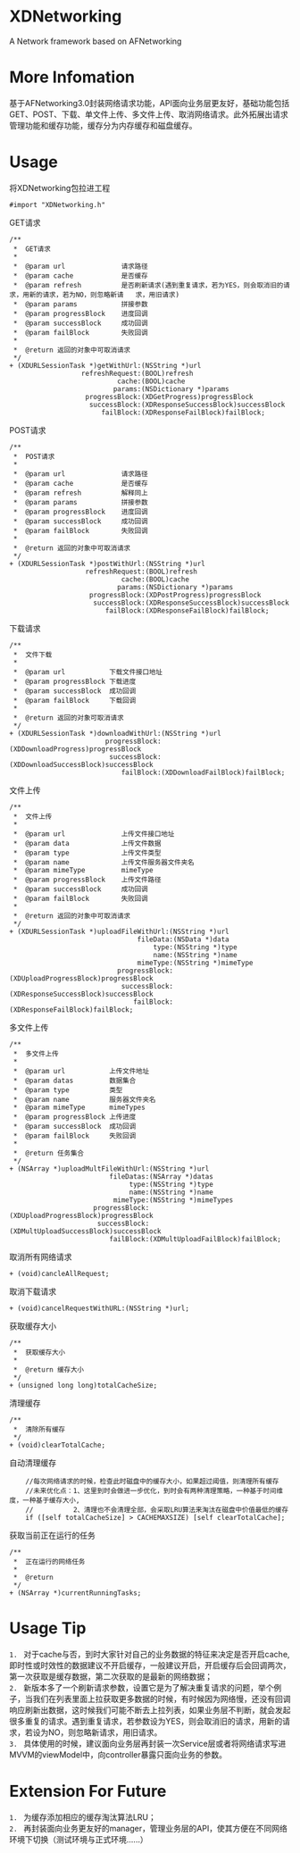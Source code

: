 # XDNetworking
A Network framework based on AFNetworking

# More Infomation
基于AFNetworking3.0封装网络请求功能，API面向业务层更友好，基础功能包括GET、POST、下载、单文件上传、多文件上传、取消网络请求。此外拓展出请求管理功能和缓存功能，缓存分为内存缓存和磁盘缓存。

# Usage

将XDNetworking包拉进工程

```objC
#import "XDNetworking.h"
```
GET请求

```ObjC
/**
 *  GET请求
 *
 *  @param url              请求路径
 *  @param cache            是否缓存
 *  @param refresh          是否刷新请求(遇到重复请求，若为YES，则会取消旧的请求，用新的请求，若为NO，则忽略新请   求，用旧请求)
 *  @param params           拼接参数
 *  @param progressBlock    进度回调
 *  @param successBlock     成功回调
 *  @param failBlock        失败回调
 *
 *  @return 返回的对象中可取消请求
 */
+ (XDURLSessionTask *)getWithUrl:(NSString *)url
                  refreshRequest:(BOOL)refresh
                           cache:(BOOL)cache
                          params:(NSDictionary *)params
                   progressBlock:(XDGetProgress)progressBlock
                    successBlock:(XDResponseSuccessBlock)successBlock
                       failBlock:(XDResponseFailBlock)failBlock;
```

POST请求

```ObjC
/**
 *  POST请求
 *
 *  @param url              请求路径
 *  @param cache            是否缓存
 *  @param refresh          解释同上
 *  @param params           拼接参数
 *  @param progressBlock    进度回调
 *  @param successBlock     成功回调
 *  @param failBlock        失败回调
 *
 *  @return 返回的对象中可取消请求
 */
+ (XDURLSessionTask *)postWithUrl:(NSString *)url
                   refreshRequest:(BOOL)refresh
                            cache:(BOOL)cache
                           params:(NSDictionary *)params
                    progressBlock:(XDPostProgress)progressBlock
                     successBlock:(XDResponseSuccessBlock)successBlock
                        failBlock:(XDResponseFailBlock)failBlock;
```

下载请求

```ObjC
/**
 *  文件下载
 *
 *  @param url           下载文件接口地址
 *  @param progressBlock 下载进度
 *  @param successBlock  成功回调
 *  @param failBlock     下载回调
 *
 *  @return 返回的对象可取消请求
 */
+ (XDURLSessionTask *)downloadWithUrl:(NSString *)url
                        progressBlock:(XDDownloadProgress)progressBlock
                         successBlock:(XDDownloadSuccessBlock)successBlock
                            failBlock:(XDDownloadFailBlock)failBlock;
```

文件上传

```ObjC
/**
 *  文件上传
 *
 *  @param url              上传文件接口地址
 *  @param data             上传文件数据
 *  @param type             上传文件类型
 *  @param name             上传文件服务器文件夹名
 *  @param mimeType         mimeType
 *  @param progressBlock    上传文件路径
 *	@param successBlock     成功回调
 *	@param failBlock		失败回调
 *
 *  @return 返回的对象中可取消请求
 */
+ (XDURLSessionTask *)uploadFileWithUrl:(NSString *)url
                                fileData:(NSData *)data
                                    type:(NSString *)type
                                    name:(NSString *)name
                                mimeType:(NSString *)mimeType
                           progressBlock:(XDUploadProgressBlock)progressBlock
                            successBlock:(XDResponseSuccessBlock)successBlock
                               failBlock:(XDResponseFailBlock)failBlock;

```

多文件上传

```ObjC
/**
 *  多文件上传
 *
 *  @param url           上传文件地址
 *  @param datas         数据集合
 *  @param type          类型
 *  @param name          服务器文件夹名
 *  @param mimeType      mimeTypes
 *  @param progressBlock 上传进度
 *  @param successBlock  成功回调
 *  @param failBlock     失败回调
 *
 *  @return 任务集合
 */
+ (NSArray *)uploadMultFileWithUrl:(NSString *)url
                         fileDatas:(NSArray *)datas
                              type:(NSString *)type
                              name:(NSString *)name
                          mimeType:(NSString *)mimeTypes
                     progressBlock:(XDUploadProgressBlock)progressBlock
                      successBlock:(XDMultUploadSuccessBlock)successBlock
                         failBlock:(XDMultUploadFailBlock)failBlock;
```

取消所有网络请求

```OjbC
+ (void)cancleAllRequest;

```
取消下载请求

```ObjC
+ (void)cancelRequestWithURL:(NSString *)url;
```

获取缓存大小

```ObjC
/**
 *  获取缓存大小
 *
 *  @return 缓存大小
 */
+ (unsigned long long)totalCacheSize;
```

清理缓存

```ObjC
/**
 *  清除所有缓存
 */
+ (void)clearTotalCache;
```

自动清理缓存

```ObjC
    //每次网络请求的时候，检查此时磁盘中的缓存大小，如果超过阈值，则清理所有缓存
    //未来优化点：1、这里到时会做进一步优化，到时会有两种清理策略，一种基于时间维度，一种基于缓存大小,
    //          2、清理也不会清理全部，会采取LRU算法来淘汰在磁盘中价值最低的缓存
    if ([self totalCacheSize] > CACHEMAXSIZE) [self clearTotalCache];
```

获取当前正在运行的任务

```ObjC
/**
 *  正在运行的网络任务
 *
 *  @return 
 */
+ (NSArray *)currentRunningTasks;
```

# Usage Tip
`1. ` 对于cache与否，到时大家针对自己的业务数据的特征来决定是否开启cache,即时性或时效性的数据建议不开启缓存，一般建议开启，开启缓存后会回调两次，第一次获取是缓存数据，第二次获取的是最新的网络数据；        
`2. ` 新版本多了一个刷新请求参数，设置它是为了解决重复请求的问题，举个例子，当我们在列表里面上拉获取更多数据的时候，有时候因为网络慢，还没有回调响应刷新出数据，这时候我们可能不断去上拉列表，如果业务层不判断，就会发起很多重复的请求。遇到重复请求，若参数设为YES，则会取消旧的请求，用新的请求，若设为NO，则忽略新请求，用旧请求。       
`3. ` 具体使用的时候，建议面向业务层再封装一次Service层或者将网络请求写进MVVM的viewModel中，向controller暴露只面向业务的参数。      

# Extension For Future
`1. ` 为缓存添加相应的缓存淘汰算法LRU；         
`2. ` 再封装面向业务更友好的manager，管理业务层的API，使其方便在不同网络环境下切换（测试环境与正式环境......）     

